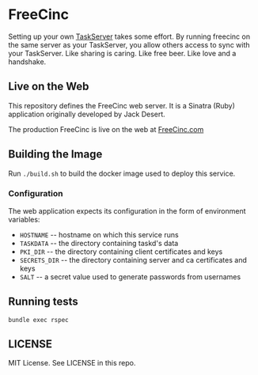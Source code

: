 # FreeCinc

Setting up your own [TaskServer](http://taskwarrior.org/docs/taskserver/why.html) takes some effort. By running freecinc on the same server as your TaskServer, you allow others access to sync with your TaskServer. Like sharing is caring. Like free beer. Like love and a handshake.

## Live on the Web

This repository defines the FreeCinc web server.
It is a Sinatra (Ruby) application originally developed by Jack Desert.

The production FreeCinc is live on the web at [FreeCinc.com](https://freecinc.com)

## Building the Image

Run `./build.sh` to build the docker image used to deploy this service.

### Configuration

The web application expects its configuration in the form of environment variables:

 * `HOSTNAME` -- hostname on which this service runs
 * `TASKDATA` -- the directory containing taskd's data
 * `PKI_DIR` -- the directory containing client certificates and keys
 * `SECRETS_DIR` -- the directory containing server and ca certificates and keys
 * `SALT` -- a secret value used to generate passwords from usernames

## Running tests

    bundle exec rspec

## LICENSE

MIT License. See LICENSE in this repo.

